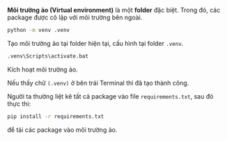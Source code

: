 
**Môi trường ảo (Virtual environment)** là một **folder** đặc biệt. Trong đó, các package được cô lập với môi trường bên ngoài.

```sh
python -m venv .venv
```
Tạo môi trường ảo tại folder hiện tại, cấu hình tại folder `.venv`.

```sh
.venv\Scripts\activate.bat
```
Kích hoạt môi trường ảo.

Nếu thấy chữ `(.venv)` ở bên trái Terminal thì đã tạo thành công.

Người ta thường liệt kê tất cả package vào file `requirements.txt`, sau đó thực thi:
```sh
pip install -r requirements.txt
```
để tải các package vào môi trường ảo.




